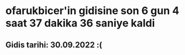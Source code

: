 # ofarukbicer'in gidisine son 6 gun 4 saat 37 dakika 36 saniye kaldi

## Gidis tarihi: 30.09.2022 :(